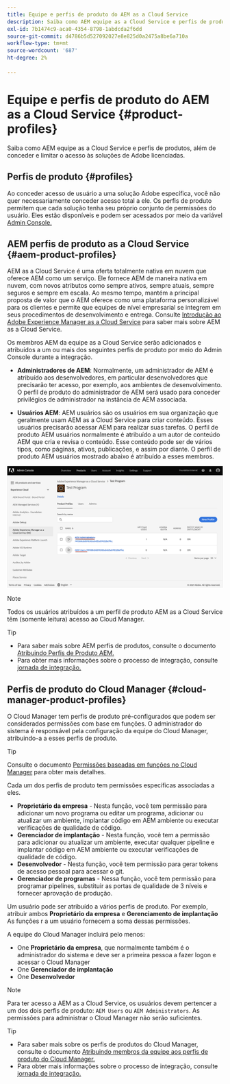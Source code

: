 ```yaml
---
title: Equipe e perfis de produto do AEM as a Cloud Service
description: Saiba como AEM equipe as a Cloud Service e perfis de produtos, além de conceder e limitar o acesso às soluções de Adobe licenciadas.
exl-id: 7b1474c9-aca0-4354-8798-1abdcda2f6dd
source-git-commit: d4786b5d527092027e8e825d0a2475a8be6a710a
workflow-type: tm+mt
source-wordcount: '687'
ht-degree: 2%

---
```


# Equipe e perfis de produto do AEM as a Cloud Service {#product-profiles}

Saiba como AEM equipe as a Cloud Service e perfis de produtos, além de conceder e limitar o acesso às soluções de Adobe licenciadas.

## Perfis de produto {#profiles}

Ao conceder acesso de usuário a uma solução Adobe específica, você não quer necessariamente conceder acesso total a ele. Os perfis de produto permitem que cada solução tenha seu próprio conjunto de permissões do usuário. Eles estão disponíveis e podem ser acessados por meio da variável [Admin Console.](/help/journey-onboarding/admin-console.md)

## AEM perfis de produto as a Cloud Service {#aem-product-profiles}

AEM as a Cloud Service é uma oferta totalmente nativa em nuvem que oferece AEM como um serviço. Ele fornece AEM de maneira nativa em nuvem, com novos atributos como sempre ativos, sempre atuais, sempre seguros e sempre em escala. Ao mesmo tempo, mantém a principal proposta de valor que o AEM oferece como uma plataforma personalizável para os clientes e permite que equipes de nível empresarial se integrem em seus procedimentos de desenvolvimento e entrega. Consulte [Introdução ao Adobe Experience Manager as a Cloud Service](/help/overview/introduction.md) para saber mais sobre AEM as a Cloud Service.

Os membros AEM da equipe as a Cloud Service serão adicionados e atribuídos a um ou mais dos seguintes perfis de produto por meio do Admin Console durante a integração.

* **Administradores de AEM**: Normalmente, um administrador de AEM é atribuído aos desenvolvedores, em particular desenvolvedores que precisarão ter acesso, por exemplo, aos ambientes de desenvolvimento. O perfil de produto do administrador de AEM será usado para conceder privilégios de administrador na instância de AEM associada.

* **Usuários AEM**: AEM usuários são os usuários em sua organização que geralmente usam AEM as a Cloud Service para criar conteúdo. Esses usuários precisarão acessar AEM para realizar suas tarefas. O perfil de produto AEM usuários normalmente é atribuído a um autor de conteúdo AEM que cria e revisa o conteúdo. Esse conteúdo pode ser de vários tipos, como páginas, ativos, publicações, e assim por diante. O perfil de produto AEM usuários mostrado abaixo é atribuído a esses membros.

![Perfis de produto](/help/onboarding/assets/admin-console-profiles.png)

>[!NOTE]
>
>Todos os usuários atribuídos a um perfil de produto AEM as a Cloud Service têm (somente leitura) acesso ao Cloud Manager.

>[!TIP]
>
>* Para saber mais sobre AEM perfis de produtos, consulte o documento [Atribuindo Perfis de Produto AEM.](/help/journey-onboarding/assign-profiles-aem.md)
>* Para obter mais informações sobre o processo de integração, consulte [jornada de integração.](/help/journey-onboarding/overview.md)


## Perfis de produto do Cloud Manager {#cloud-manager-product-profiles}

O Cloud Manager tem perfis de produto pré-configurados que podem ser considerados permissões com base em funções. O administrador do sistema é responsável pela configuração da equipe do Cloud Manager, atribuindo-a a esses perfis de produto.

>[!TIP]
>
>Consulte o documento [Permissões baseadas em funções no Cloud Manager](/help/onboarding/cloud-manager-introduction.md#role-based-permissions) para obter mais detalhes.

Cada um dos perfis de produto tem permissões específicas associadas a eles.

* **Proprietário da empresa** - Nesta função, você tem permissão para adicionar um novo programa ou editar um programa, adicionar ou atualizar um ambiente, implantar código em AEM ambiente ou executar verificações de qualidade de código.
* **Gerenciador de implantação** - Nesta função, você tem a permissão para adicionar ou atualizar um ambiente, executar qualquer pipeline e implantar código em AEM ambiente ou executar verificações de qualidade de código.
* **Desenvolvedor** - Nesta função, você tem permissão para gerar tokens de acesso pessoal para acessar o git.
* **Gerenciador de programas** - Nessa função, você tem permissão para programar pipelines, substituir as portas de qualidade de 3 níveis e fornecer aprovação de produção.

Um usuário pode ser atribuído a vários perfis de produto. Por exemplo, atribuir ambos **Proprietário da empresa** e **Gerenciamento de implantação** As funções r a um usuário fornecem a soma dessas permissões.

A equipe do Cloud Manager incluirá pelo menos:

* One **Proprietário da empresa**, que normalmente também é o administrador do sistema e deve ser a primeira pessoa a fazer logon e acessar o Cloud Manager
* One **Gerenciador de implantação**
* One **Desenvolvedor**

>[!NOTE]
>
>Para ter acesso a AEM as a Cloud Service, os usuários devem pertencer a um dos dois perfis de produto: `AEM Users` ou `AEM Administrators`. As permissões para administrar o Cloud Manager não serão suficientes.

>[!TIP]
>
>* Para saber mais sobre os perfis de produtos do Cloud Manager, consulte o documento [Atribuindo membros da equipe aos perfis de produto do Cloud Manager.](/help/journey-onboarding/assign-profiles-cloud-manager.md)
>* Para obter mais informações sobre o processo de integração, consulte [jornada de integração.](/help/journey-onboarding/overview.md)

